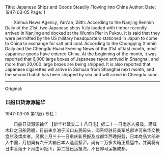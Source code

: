 Title: Japanese Ships and Goods Steadily Flowing into China
Author:
Date: 1947-03-05
Page: 1

　　Xinhua News Agency, Yan'an, 28th: According to the Nanjing Renmin Daily of the 21st, two Japanese ships fully loaded with timber recently arrived in Nanjing and docked at the Wumin Pier in Pukou. It is said that they were permitted by the US military headquarters stationed in Japan to come to China to exchange for salt and coal. According to the Chongqing Xinmin Daily and the Chengdu Huaxi Evening News of the 31st of last month, most Japanese goods have entered China. At the beginning of the month, it was reported that 6,000 large boxes of Japanese rayon arrived in Shanghai, and more than 20,000 large boxes are being shipped. It is also reported that Japanese cigarettes will arrive in Sichuan from Shanghai next month, and the second batch has been shipped by sea and will arrive in Chengdu soon.



<hr /> 

Original: 


### 日船日货源源输华

1947-03-05
第1版()
专栏：

　　日船日货源源输华
    【新华社延安二十八日电】据二十一日南京人报载，满载木料之日船两艘，日前来京泊于浦口五民码头，闻系经驻日美军总部许可来华交换食盐及煤炭者。另据上月三十一日重庆新民报及成都华西晚报载，日本商品大部进入中国，月初闻有六千大箱日本人造丝抵沪，尚有二万多大箱正启运中。并闻将有日本香烟于下月由沪抵川，第二批已运抵海，不日即可运抵成都。

